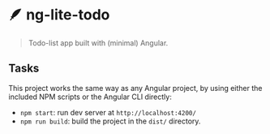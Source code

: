 # 🪶 ng-lite-todo

> Todo-list app built with (minimal) Angular.

## Tasks

This project works the same way as any Angular project, by using either the included NPM scripts or the Angular CLI directly:

- `npm start`: run dev server at `http://localhost:4200/`
- `npm run build`: build the project in the `dist/` directory.
